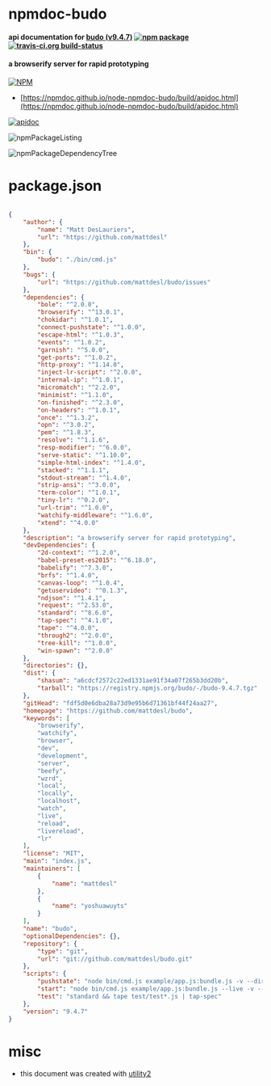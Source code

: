 # npmdoc-budo

#### api documentation for  [budo (v9.4.7)](https://github.com/mattdesl/budo)  [![npm package](https://img.shields.io/npm/v/npmdoc-budo.svg?style=flat-square)](https://www.npmjs.org/package/npmdoc-budo) [![travis-ci.org build-status](https://api.travis-ci.org/npmdoc/node-npmdoc-budo.svg)](https://travis-ci.org/npmdoc/node-npmdoc-budo)

#### a browserify server for rapid prototyping

[![NPM](https://nodei.co/npm/budo.png?downloads=true&downloadRank=true&stars=true)](https://www.npmjs.com/package/budo)

- [https://npmdoc.github.io/node-npmdoc-budo/build/apidoc.html](https://npmdoc.github.io/node-npmdoc-budo/build/apidoc.html)

[![apidoc](https://npmdoc.github.io/node-npmdoc-budo/build/screenCapture.buildCi.browser.%252Ftmp%252Fbuild%252Fapidoc.html.png)](https://npmdoc.github.io/node-npmdoc-budo/build/apidoc.html)

![npmPackageListing](https://npmdoc.github.io/node-npmdoc-budo/build/screenCapture.npmPackageListing.svg)

![npmPackageDependencyTree](https://npmdoc.github.io/node-npmdoc-budo/build/screenCapture.npmPackageDependencyTree.svg)



# package.json

```json

{
    "author": {
        "name": "Matt DesLauriers",
        "url": "https://github.com/mattdesl"
    },
    "bin": {
        "budo": "./bin/cmd.js"
    },
    "bugs": {
        "url": "https://github.com/mattdesl/budo/issues"
    },
    "dependencies": {
        "bole": "^2.0.0",
        "browserify": "^13.0.1",
        "chokidar": "^1.0.1",
        "connect-pushstate": "^1.0.0",
        "escape-html": "^1.0.3",
        "events": "^1.0.2",
        "garnish": "^5.0.0",
        "get-ports": "^1.0.2",
        "http-proxy": "^1.14.0",
        "inject-lr-script": "^2.0.0",
        "internal-ip": "^1.0.1",
        "micromatch": "^2.2.0",
        "minimist": "^1.1.0",
        "on-finished": "^2.3.0",
        "on-headers": "^1.0.1",
        "once": "^1.3.2",
        "opn": "^3.0.2",
        "pem": "^1.8.3",
        "resolve": "^1.1.6",
        "resp-modifier": "^6.0.0",
        "serve-static": "^1.10.0",
        "simple-html-index": "^1.4.0",
        "stacked": "^1.1.1",
        "stdout-stream": "^1.4.0",
        "strip-ansi": "^3.0.0",
        "term-color": "^1.0.1",
        "tiny-lr": "^0.2.0",
        "url-trim": "^1.0.0",
        "watchify-middleware": "^1.6.0",
        "xtend": "^4.0.0"
    },
    "description": "a browserify server for rapid prototyping",
    "devDependencies": {
        "2d-context": "^1.2.0",
        "babel-preset-es2015": "^6.18.0",
        "babelify": "^7.3.0",
        "brfs": "^1.4.0",
        "canvas-loop": "^1.0.4",
        "getuservideo": "^0.1.3",
        "ndjson": "^1.4.1",
        "request": "^2.53.0",
        "standard": "^8.6.0",
        "tap-spec": "^4.1.0",
        "tape": "^4.0.0",
        "through2": "^2.0.0",
        "tree-kill": "^1.0.0",
        "win-spawn": "^2.0.0"
    },
    "directories": {},
    "dist": {
        "shasum": "a6cdcf2572c22ed1331ae91f34a07f265b3dd20b",
        "tarball": "https://registry.npmjs.org/budo/-/budo-9.4.7.tgz"
    },
    "gitHead": "fdf5d0e6dba28a73d9e95b6d71361bf44f24aa27",
    "homepage": "https://github.com/mattdesl/budo",
    "keywords": [
        "browserify",
        "watchify",
        "browser",
        "dev",
        "development",
        "server",
        "beefy",
        "wzrd",
        "local",
        "locally",
        "localhost",
        "watch",
        "live",
        "reload",
        "livereload",
        "lr"
    ],
    "license": "MIT",
    "main": "index.js",
    "maintainers": [
        {
            "name": "mattdesl"
        },
        {
            "name": "yoshuawuyts"
        }
    ],
    "name": "budo",
    "optionalDependencies": {},
    "repository": {
        "type": "git",
        "url": "git://github.com/mattdesl/budo.git"
    },
    "scripts": {
        "pushstate": "node bin/cmd.js example/app.js:bundle.js -v --dir example --live --pushstate -- -t [ babelify --presets [ es2015 ] ]",
        "start": "node bin/cmd.js example/app.js:bundle.js --live -v --dir example -- -t [ babelify --presets [ es2015 ] ]",
        "test": "standard && tape test/test*.js | tap-spec"
    },
    "version": "9.4.7"
}
```



# misc
- this document was created with [utility2](https://github.com/kaizhu256/node-utility2)
